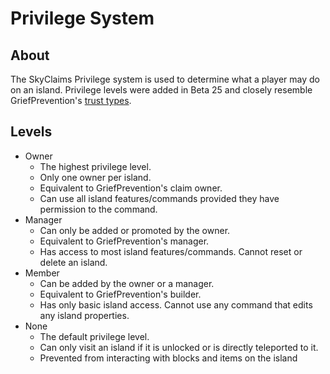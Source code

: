 # Privilege System

## About
The SkyClaims Privilege system is used to determine what a player may do on an island. Privilege levels were added in Beta 25 and closely resemble 
GriefPrevention's [trust types](https://github.com/MinecraftPortCentral/GriefPrevention/wiki/Trust-System).

## Levels
- Owner 
    - The highest privilege level. 
    - Only one owner per island. 
    - Equivalent to GriefPrevention's claim owner.
    - Can use all island features/commands provided they have permission to the command.
- Manager
    - Can only be added or promoted by the owner.
    - Equivalent to GriefPrevention's manager.
    - Has access to most island features/commands. Cannot reset or delete an island.
- Member
    - Can be added by the owner or a manager.
    - Equivalent to GriefPrevention's builder.
    - Has only basic island access. Cannot use any command that edits any island properties.
- None
    - The default privilege level.
    - Can only visit an island if it is unlocked or is directly teleported to it.
    - Prevented from interacting with blocks and items on the island
